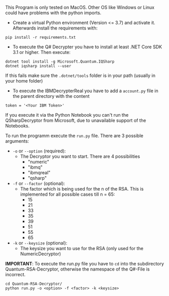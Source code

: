 This Program is only tested on MacOS. Other OS like Windows or Linux could have problems with the python imports.

* Create a virtual Python environment (Version <= 3.7) and activate it. Afterwards install the requirements with:

```
pip install -r requirements.txt
```

* To execute the Q# Decrypter you have to install at least .NET Core SDK 3.1 or higher. Then execute:
```
dotnet tool install -g Microsoft.Quantum.IQSharp
dotnet iqsharp install --user
```
If this fails make sure the `.dotnet/tools` folder is in your path (usually in your home folder)

* To execute the IBMDecrypterReal you have to add a `account.py` file in the parent directory with the content
```
token = '<Your IBM Token>'
```


If you execute it via the Python Notebook you can't run the QSharpDecryptor from Microsoft, due to unavailable support of the Notebooks.

To run the programm execute the `run.py` file. 
There are 3 possible arguments: 
* `-o` or `--option` (required):
    * The Decryptor you want to start. There are 4 possibilities
        * "numeric"
        * "ibmq"
        * "ibmqreal"
        * "qsharp"
* `-f` or `--factor` (optional):
    * The factor which is being used for the n of the RSA. This is implemented for all possible cases till n = 65:
        * 15
        * 21
        * 33
        * 35
        * 39
        * 51
        * 55
        * 65
* `-k` or `--keysize` (optional):
    * The keysize you want to use for the RSA (only used for the NumericDecryptor)

**IMPORTANT**: To execute the run.py file you have to `cd` into the subdirectory Quantum-RSA-Decryptor, otherwise the namespace of the Q#-File is incorrect.
```
cd Quantum-RSA-Decryptor/
python run.py -o <option> -f <factor> -k <keysize>
```